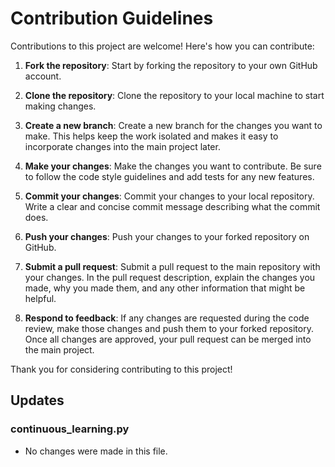 # Contribution Guidelines

Contributions to this project are welcome! Here's how you can contribute:

1. **Fork the repository**: Start by forking the repository to your own GitHub account.

2. **Clone the repository**: Clone the repository to your local machine to start making changes.

3. **Create a new branch**: Create a new branch for the changes you want to make. This helps keep the work isolated and makes it easy to incorporate changes into the main project later.

4. **Make your changes**: Make the changes you want to contribute. Be sure to follow the code style guidelines and add tests for any new features.

5. **Commit your changes**: Commit your changes to your local repository. Write a clear and concise commit message describing what the commit does.

6. **Push your changes**: Push your changes to your forked repository on GitHub.

7. **Submit a pull request**: Submit a pull request to the main repository with your changes. In the pull request description, explain the changes you made, why you made them, and any other information that might be helpful.

8. **Respond to feedback**: If any changes are requested during the code review, make those changes and push them to your forked repository. Once all changes are approved, your pull request can be merged into the main project.

Thank you for considering contributing to this project!

## Updates

### continuous_learning.py
- No changes were made in this file.